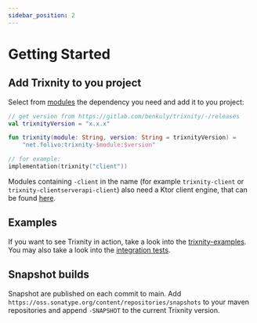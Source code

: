 ```yaml
---
sidebar_position: 2
---
```


# Getting Started

## Add Trixnity to you project

Select from [modules](/docs/modules) the dependency you need and add it to you project:

```kotlin
// get version from https://gitlab.com/benkuly/trixnity/-/releases
val trixnityVersion = "x.x.x"

fun trixnity(module: String, version: String = trixnityVersion) =
    "net.folivo:trixnity-$module:$version"

// for example:
implementation(trixnity("client"))
```

Modules containing `-client` in the name (for example `trixnity-client` or `trixnity-clientserverapi-client`) also need
a Ktor client engine, that can be found [here](https://ktor.io/docs/http-client-engines.html).

## Examples

If you want to see Trixnity in action, take a look into
the [trixnity-examples](https://gitlab.com/trixnity/trixnity-examples).
You may also take a look into
the [integration tests](https://gitlab.com/trixnity/trixnity/-/tree/main/trixnity-client/integration-tests).

## Snapshot builds

Snapshot are published on each commit to main.
Add `https://oss.sonatype.org/content/repositories/snapshots` to your
maven repositories and append `-SNAPSHOT` to the current Trixnity version.